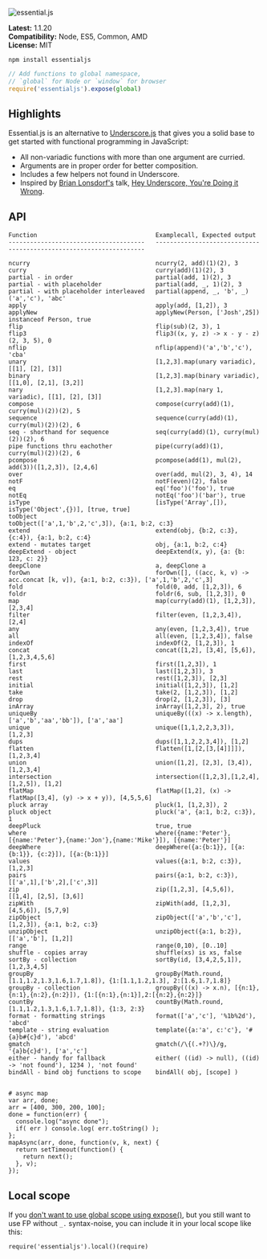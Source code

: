 ![essential.js](http://i.imgur.com/CalNHKK.png)

**Latest:** 1.1.20  
**Compatibility:** Node, ES5, Common, AMD  
**License:** MIT  

```
npm install essentialjs
```

```javascript
// Add functions to global namespace,
// `global` for Node or `window` for browser
require('essentialjs').expose(global)
```

## Highlights

Essential.js is an alternative to [Underscore.js](http://underscorejs.org/) that gives you a solid base to get started with functional programming in JavaScript:

- All non-variadic functions with more than one argument are curried.
- Arguments are in proper order for better composition.
- Includes a few helpers not found in Underscore.
- Inspired by [Brian Lonsdorf's](https://github.com/DrBoolean) talk, [Hey Underscore, You're Doing it Wrong](https://www.youtube.com/watch?v=m3svKOdZijA).

## API

<!--
generated with: `npm run-script gendoc`
-->
  
    Function                                 Examplecall, Expected output
    --------------------------------------   -------------------------------------------------------------------

    ncurry                                   ncurry(2, add)(1)(2), 3
    curry                                    curry(add)(1)(2), 3
    partial - in order                       partial(add, 1)(2), 3
    partial - with placeholder               partial(add, _, 1)(2), 3
    partial - with placeholder interleaved   partial(append, _, 'b', _)('a','c'), 'abc'
    apply                                    apply(add, [1,2]), 3
    applyNew                                 applyNew(Person, ['Josh',25]) instanceof Person, true
    flip                                     flip(sub)(2, 3), 1
    flip3                                    flip3((x, y, z) -> x - y - z)(2, 3, 5), 0
    nflip                                    nflip(append)('a','b','c'), 'cba'
    unary                                    [1,2,3].map(unary variadic), [[1], [2], [3]]
    binary                                   [1,2,3].map(binary variadic), [[1,0], [2,1], [3,2]]
    nary                                     [1,2,3].map(nary 1, variadic), [[1], [2], [3]]
    compose                                  compose(curry(add)(1), curry(mul)(2))(2), 5
    sequence                                 sequence(curry(add)(1), curry(mul)(2))(2), 6
    seq - shorthand for sequence             seq(curry(add)(1), curry(mul)(2))(2), 6
    pipe functions thru eachother            pipe(curry(add)(1), curry(mul)(2))(2), 6
    pcompose                                 pcompose(add(1), mul(2), add(3))([1,2,3]), [2,4,6]
    over                                     over(add, mul(2), 3, 4), 14
    notF                                     notF(even)(2), false
    eq                                       eq('foo')('foo'), true
    notEq                                    notEq('foo')('bar'), true
    isType                                   [isType('Array',[]), isType('Object',{})], [true, true]
    toObject                                 toObject(['a',1,'b',2,'c',3]), {a:1, b:2, c:3}
    extend                                   extend(obj, {b:2, c:3}, {c:4}), {a:1, b:2, c:4}
    extend - mutates target                  obj, {a:1, b:2, c:4}
    deepExtend - object                      deepExtend(x, y), {a: {b: 123, c: 2}}
    deepClone                                a, deepClone a
    forOwn                                   forOwn([], ((acc, k, v) -> acc.concat [k, v]), {a:1, b:2, c:3}), ['a',1,'b',2,'c',3]
    fold                                     fold(0, add, [1,2,3]), 6
    foldr                                    foldr(6, sub, [1,2,3]), 0
    map                                      map(curry(add)(1), [1,2,3]), [2,3,4]
    filter                                   filter(even, [1,2,3,4]), [2,4]
    any                                      any(even, [1,2,3,4]), true
    all                                      all(even, [1,2,3,4]), false
    indexOf                                  indexOf(2, [1,2,3]), 1
    concat                                   concat([1,2], [3,4], [5,6]), [1,2,3,4,5,6]
    first                                    first([1,2,3]), 1
    last                                     last([1,2,3]), 3
    rest                                     rest([1,2,3]), [2,3]
    initial                                  initial([1,2,3]), [1,2]
    take                                     take(2, [1,2,3]), [1,2]
    drop                                     drop(2, [1,2,3]), [3]
    inArray                                  inArray([1,2,3], 2), true
    uniqueBy                                 uniqueBy(((x) -> x.length), ['a','b','aa','bb']), ['a','aa']
    unique                                   unique([1,1,2,2,3,3]), [1,2,3]
    dups                                     dups([1,1,2,2,3,4]), [1,2]
    flatten                                  flatten([1,[2,[3,[4]]]]), [1,2,3,4]
    union                                    union([1,2], [2,3], [3,4]), [1,2,3,4]
    intersection                             intersection([1,2,3],[1,2,4],[1,2,5]), [1,2]
    flatMap                                  flatMap([1,2], (x) -> flatMap([3,4], (y) -> x + y)), [4,5,5,6]
    pluck array                              pluck(1, [1,2,3]), 2
    pluck object                             pluck('a', {a:1, b:2, c:3}), 1
    deepPluck                                true, true
    where                                    where({name:'Peter'}, [{name:'Peter'},{name:'Jon'},{name:'Mike'}]), [{name:'Peter'}]
    deepWhere                                deepWhere({a:{b:1}}, [{a:{b:1}}, {c:2}]), [{a:{b:1}}]
    values                                   values({a:1, b:2, c:3}), [1,2,3]
    pairs                                    pairs({a:1, b:2, c:3}), [['a',1],['b',2],['c',3]]
    zip                                      zip([1,2,3], [4,5,6]), [[1,4], [2,5], [3,6]]
    zipWith                                  zipWith(add, [1,2,3], [4,5,6]), [5,7,9]
    zipObject                                zipObject(['a','b','c'],[1,2,3]), {a:1, b:2, c:3}
    unzipObject                              unzipObject({a:1, b:2}), [['a','b'], [1,2]]
    range                                    range(0,10), [0..10]
    shuffle - copies array                   shuffle(xs) is xs, false
    sortBy - collection                      sortBy(id, [3,4,2,5,1]), [1,2,3,4,5]
    groupBy                                  groupBy(Math.round, [1.1,1.2,1.3,1.6,1.7,1.8]), {1:[1.1,1.2,1.3], 2:[1.6,1.7,1.8]}
    groupBy - collection                     groupBy(((x) -> x.n), [{n:1},{n:1},{n:2},{n:2}]), {1:[{n:1},{n:1}],2:[{n:2},{n:2}]}
    countBy                                  countBy(Math.round, [1.1,1.2,1.3,1.6,1.7,1.8]), {1:3, 2:3}
    format - formatting strings              format(['a','c'], '%1b%2d'), 'abcd'
    template - string evaluation             template({a:'a', c:'c'}, '#{a}b#{c}d'), 'abcd'
    gmatch                                   gmatch(/\{(.+?)\}/g, '{a}b{c}d'), ['a','c']
    either - handy for fallback              either( ((id) -> null), ((id) -> 'not found'), 1234 ), 'not found'
    bindAll - bind obj functions to scope    bindAll( obj, [scope] )


    # async map
    var arr, done;
    arr = [400, 300, 200, 100];
    done = function(err) {
      console.log("async done");
      if( err ) console.log( err.toString() );
    };
    mapAsync(arr, done, function(v, k, next) {
      return setTimeout(function() {
        return next();
      }, v);
    });

## Local scope 

If you [don't want to use global scope using expose()](http://stackoverflow.com/questions/2613310/ive-heard-global-variables-are-bad-what-alternative-solution-should-i-use), but 
you still want to use FP without `_.` syntax-noise, you can include it in your local scope like this:

    require('essentialjs').local()(require)

